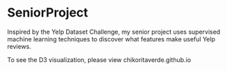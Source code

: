 SeniorProject
=============

Inspired by the Yelp Dataset Challenge, my senior project uses supervised machine learning techniques to discover what features make useful Yelp reviews.

To see the D3 visualization, please view chikoritaverde.github.io